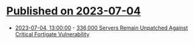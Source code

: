# [Published on 2023-07-04](index.md)

* [2023-07-04, 13:00:00](https://it.slashdot.org/story/23/07/03/2325256/336000-servers-remain-unpatched-against-critical-fortigate-vulnerability?utm_source=rss1.0mainlinkanon&utm_medium=feed) - [336,000 Servers Remain Unpatched Against Critical Fortigate Vulnerability](https://it.slashdot.org/story/23/07/03/2325256/336000-servers-remain-unpatched-against-critical-fortigate-vulnerability?utm_source=rss1.0mainlinkanon&utm_medium=feed)
